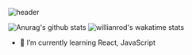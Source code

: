 ![header](https://capsule-render.vercel.app/api?type=Soft&color=auto&height=300&section=header&text=웃고살잨ㅋㅋ%20&fontSize=90&animation=fadeIn)

![Anurag's github stats](https://github-readme-stats.vercel.app/api?username=HocheolJang)
![willianrod's wakatime stats](https://github-readme-stats.vercel.app/api/wakatime?username=HocheolJang)

- 🌱 I’m currently learning React, JavaScript

